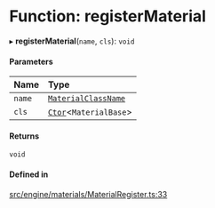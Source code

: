 # Function: registerMaterial

▸ **registerMaterial**(`name`, `cls`): `void`

#### Parameters

| Name | Type |
| :------ | :------ |
| `name` | [`MaterialClassName`](../types/MaterialClassName.md) |
| `cls` | [`Ctor`](../types/Ctor.md)<`MaterialBase`\> |

#### Returns

`void`

#### Defined in

[src/engine/materials/MaterialRegister.ts:33](https://github.com/Orillusion/orillusion/blob/main/src/engine/materials/MaterialRegister.ts#L33)
